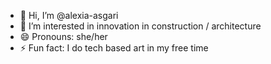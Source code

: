 - 👋 Hi, I’m @alexia-asgari
- 👀 I’m interested in innovation in construction / architecture
- 😄 Pronouns: she/her
- ⚡ Fun fact: I do tech based art in my free time

<!---
alexia-asgari/alexia-asgari is a ✨ special ✨ repository because its `README.md` (this file) appears on your GitHub profile.
You can click the Preview link to take a look at your changes.
--->
